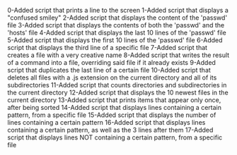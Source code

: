 0-Added script that prints a line to the screen
1-Added script that displays a "confused smiley"
2-Added script that displays the content of the 'passwd' file
3-Added script that displays the contents of both the 'passwd' and the 'hosts' file
4-Added script that displays the last 10 lines of the 'passwd' file
5-Added script that displays the first 10 lines of the 'passwd' file
6-Added script that displays the third line of a specific file
7-Added script that creates a file with a very creative name
8-Added script that writes the result of a command into a file, overriding said file if it already exists
9-Added script that duplicates the last line of a certain file
10-Added script that deletes all files with a .js extension on the current directory and all of its subdirectories
11-Added script that counts directories and subdirectories in the current directory
12-Added script that displays the 10 newest files in the current directory
13-Added script that prints items that appear only once, after being sorted
14-Added script that displays lines containing a certain pattern, from a specific file
15-Added script that displays the number of lines containing a certain pattern
16-Added script that displays lines containing a certain pattern, as well as the 3 lines after them
17-Added script that displays lines NOT containing a certain pattern, from a specific file

